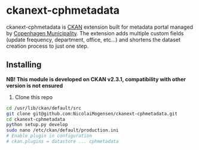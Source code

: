 ckanext-cphmetadata
=========
ckanext-cphmetadata is [CKAN](https://github.com/ckan/ckan) extension built for metadata portal managed by [Copenhagen Municipality](https://www.kk.dk/). The extension adds multiple custom fields (update frequency, department, office, etc...) and shortens the dataset creation process to just one step. 

Installing
-------
__NB! This module is developed on CKAN v2.3.1, compatibility with other version is not ensured__
1) Clone this repo  

```sh
cd /usr/lib/ckan/default/src
git clone git@github.com:NicolaiMogensen/ckanext-cphmetadata.git
cd ckanext-cphmetadata
python setup.py develop
sudo nano /etc/ckan/default/production.ini
# Enable plugin in configuration
# ckan.plugins = datastore ... cphmetadata
```

